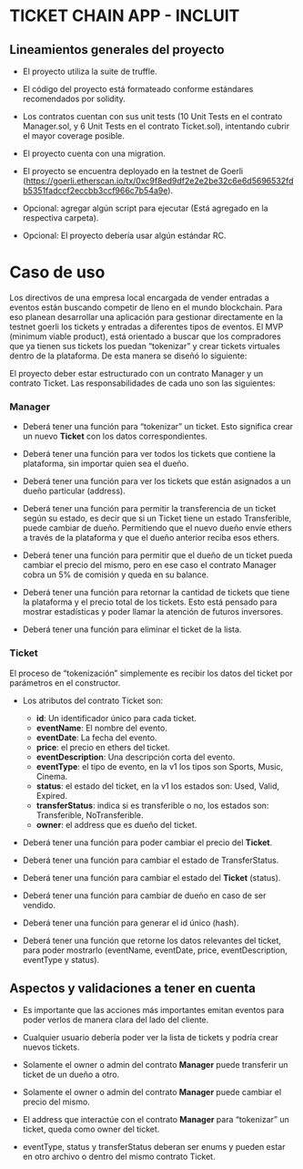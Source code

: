 # TICKET CHAIN APP - INCLUIT

## Lineamientos generales del proyecto


- El proyecto utiliza la suite de truffle.

- El código del proyecto está formateado conforme estándares recomendados por solidity.

- Los contratos cuentan con sus unit tests (10 Unit Tests en el contrato Manager.sol, y 6 Unit Tests en el contrato Ticket.sol), intentando cubrir el mayor coverage posible.

- El proyecto cuenta con una migration.

- El proyecto se encuentra deployado en la testnet de Goerli (https://goerli.etherscan.io/tx/0xc9f8ed9df2e2e2be32c6e6d5696532fdb5351fadccf2eccbb3ccf966c7b54a9e).

- Opcional: agregar algún script para ejecutar (Está agregado en la respectiva carpeta).

- Opcional: El proyecto debería usar algún estándar RC.

# Caso de uso

Los directivos de una empresa local encargada de vender entradas a eventos están buscando competir de lleno en el mundo blockchain. Para eso planean desarrollar una aplicación para gestionar directamente en la testnet goerli los tickets y entradas a diferentes tipos de eventos.
El MVP (minimum viable product), está orientado a buscar que los compradores que ya tienen sus tickets los puedan “tokenizar” y crear tickets virtuales dentro de la plataforma. De esta manera se diseñó lo siguiente:

El proyecto deber estar estructurado con un contrato Manager y un contrato Ticket. Las responsabilidades de cada uno son las siguientes:

### Manager

- Deberá tener una función para “tokenizar” un ticket. Esto significa crear un nuevo **Ticket** con los datos correspondientes.

- Deberá tener una función para ver todos los tickets que contiene la plataforma, sin importar quien sea el dueño.

- Deberá tener una función para ver los tickets que están asignados a un dueño particular (address).

- Deberá tener una función para permitir la transferencia de un ticket según su estado, es decir que si un Ticket tiene un estado Transferible, puede cambiar de dueño. Permitiendo que el nuevo dueño envíe ethers a través de la plataforma y que el dueño anterior reciba esos ethers.

- Deberá tener una función para permitir que el dueño de un ticket pueda cambiar el precio del mismo, pero en ese caso el contrato Manager cobra un 5% de comisión y queda en su balance.

- Deberá tener una función para retornar la cantidad de tickets que tiene la plataforma y el precio total de los tickets. Esto está pensado para mostrar estadísticas y poder llamar la atención de futuros inversores.

- Deberá tener una función para eliminar el ticket de la lista.


### Ticket

El proceso de “tokenización” simplemente es recibir los datos del ticket por parámetros en el constructor.

- Los atributos del contrato Ticket son:
    - **id**: Un identificador único para cada ticket.
    - **eventName**: El nombre del evento.
    - **eventDate**: La fecha del evento.
    - **price**: el precio en ethers del ticket.
    - **eventDescription**: Una descripción corta del evento.
    - **eventType**: el tipo de evento, en la v1 los tipos son Sports, Music, Cinema.
    - **status**: el estado del ticket, en la v1 los estados son: Used, Valid, Expired.
    - **transferStatus**: indica si es transferible o no, los estados son: Transferible, NoTransferible.
    - **owner**: el address que es dueño del ticket.

- Deberá tener una función para poder cambiar el precio del **Ticket**.

- Deberá tener una función para cambiar el estado de TransferStatus.

- Deberá tener una función para cambiar el estado del **Ticket** (status).

- Deberá tener una función para cambiar de dueño en caso de ser vendido.

- Deberá tener una función para generar el id único (hash).

- Deberá tener una función que retorne los datos relevantes del ticket, para poder mostrarlo (eventName, eventDate, price, eventDescription, eventType y status).

## Aspectos y validaciones a tener en cuenta

- Es importante que las acciones más importantes emitan eventos para poder verlos de manera clara del lado del cliente.

- Cualquier usuario debería poder ver la lista de tickets y podría crear nuevos tickets.

- Solamente el owner o admin del contrato **Manager** puede transferir un ticket de un dueño a otro.

- Solamente el owner o admin del contrato **Manager** puede cambiar el precio del mismo.

- El address que interactúe con el contrato **Manager** para “tokenizar” un ticket, queda como owner del ticket.

- eventType, status y transferStatus deberan ser enums y pueden estar en otro archivo o dentro del mismo contrato Ticket.